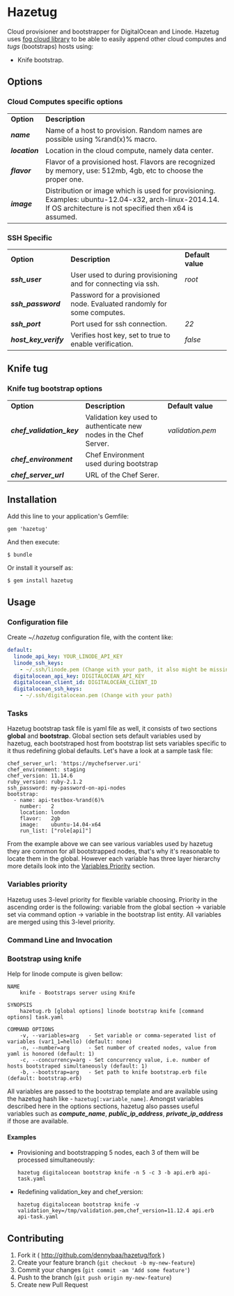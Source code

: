 # Hazetug

Cloud provisioner and bootstrapper for DigitalOcean and Linode.
Hazetug uses [fog cloud library](http://fog.io) to be able to easily append other cloud computes and *tugs* (bootstraps) hosts using:

* Knife bootstrap.

## Options

### Cloud Computes specific options

<table>
    <tr>
        <td><b>Option</b></td>
        <td><b>Description</b></td>
    </tr>
    <tr>
        <td><b><i>name</i></b></td>
        <td>Name of a host to provision. Random names are possible using %rand(x)% macro.</td>
    </tr>
    <tr>
        <td><b><i>location</i></b></td>
        <td>Location in the cloud compute, namely data center.</td>
    </tr>
    <tr>
        <td><b><i>flavor</i></b></td>
        <td>Flavor of a provisioned host. Flavors are recognized by memory, use: 512mb, 4gb, etc to choose the proper one.</td>
    </tr>
    <tr>
        <td><b><i>image</i></b></td>
        <td>Distribution or image which is used for provisioning. Examples: ubuntu-12.04-x32, arch-linux-2014.14. If OS architecture is not specified then x64 is assumed.</td>
    </tr>
</table>

### SSH Specific

<table>
    <tr>
        <td><b>Option</b></td>
        <td><b>Description</b></td>
        <td><b>Default value</b></td>
    </tr>
    <tr>
        <td><b><i>ssh_user</i></b></td>
        <td>User used to during provisioning and for connecting via ssh.</td>
        <td><i>root</i><td>
    </tr>
    <tr>
        <td><b><i>ssh_password</i></b></td>
        <td>Password for a provisioned node. Evaluated randomly for some computes.</td>
        <td></td>
    </tr>
    <tr>
        <td><b><i>ssh_port</i></b></td>
        <td>Port used for ssh connection.</td>
        <td><i>22</i><td>
    </tr>
    <tr>
        <td><b><i>host_key_verify</i></b></td>
        <td>Verifies host key, set to true to enable verification.</td>
        <td><i>false</i><td>
    </tr>
</table>

## Knife tug

### Knife tug bootstrap options

<table>
    <tr>
        <td><b>Option</b></td>
        <td><b>Description</b></td>
        <td><b>Default value</b></td>
    </tr>
    <tr>
        <td><b><i>chef_validation_key</i></b></td>
        <td>Validation key used to authenticate new nodes in the Chef Server.</td>
        <td><i>validation.pem</i><td>
    </tr>
    <tr>
        <td><b><i>chef_environment</i></b></td>
        <td>Chef Environment used during bootstrap</td>
        <td></td>
    </tr>
    <tr>
        <td><b><i>chef_server_url</i></b></td>
        <td>URL of the Chef Serer.</td>
        <td></td>
    </tr>
</table>

## Installation

Add this line to your application's Gemfile:

    gem 'hazetug'

And then execute:

    $ bundle

Or install it yourself as:

    $ gem install hazetug

## Usage

### Configuration file

Create *~/.hazetug* configuration file, with the content like:

```yaml
default:
  linode_api_key: YOUR_LINODE_API_KEY
  linode_ssh_keys:
    - ~/.ssh/linode.pem (Change with your path, it also might be missing)
  digitalocean_api_key: DIGITALOCEAN_API_KEY
  digitalocean_client_id: DIGITALOCEAN_CLIENT_ID
  digitalocean_ssh_keys:
    - ~/.ssh/digitalocean.pem (Change with your path)
```

### Tasks

Hazetug bootstrap task file is yaml file as well, it consists of two sections **global** and **bootstrap**. Global section sets default variables used by hazetug, each bootstraped host from bootstrap list sets variables specific to it thus redefining global defaults. Let's have a look at a sample task file:

```
chef_server_url: 'https://mychefserver.uri'
chef_environment: staging
chef_version: 11.14.6
ruby_version: ruby-2.1.2
ssh_password: my-password-on-api-nodes
bootstrap:
  - name: api-testbox-%rand(6)%
    number:   2
    location: london
    flavor:   2gb
    image:    ubuntu-14.04-x64
    run_list: ["role[api]"]
```

From the example above we can see various variables used by hazetug they are common for all bootstrapped nodes, that's why it's reasonable to locate them in the global. However each variable has three layer hierarchy more details look into the [Variables Priority](README.md#variables-priority) section.

### Variables priority

Hazetug uses 3-level priority for flexible variable choosing. Priority in the ascending order is the following: variable from the global section -> variable set via command option -> variable in the bootstrap list entity.
All variables are merged using this 3-level priority.


### Command Line and Invocation

### Bootstrap using knife

Help for linode compute is given bellow:

```
NAME
    knife - Bootstraps server using Knife

SYNOPSIS
    hazetug.rb [global options] linode bootstrap knife [command options] task.yaml

COMMAND OPTIONS
    -v, --variables=arg   - Set variable or comma-seperated list of variables (var1_1=hello) (default: none)
    -n, --number=arg      - Set number of created nodes, value from yaml is honored (default: 1)
    -c, --concurrency=arg - Set concurrency value, i.e. number of hosts bootstraped simultaneously (default: 1)
    -b, --bootstrap=arg   - Set path to knife bootstrap.erb file (default: bootstrap.erb)
```

All variables are passed to the bootstrap template and are available using the hazetug hash like - `hazetug[:variable_name]`. Amongst variables described here in the options sections, hazetug also passes useful variables such as ***compute_name***, ***public_ip_address***, ***private_ip_address*** if those are available.

#### Examples

* Provisioning and bootstrapping 5 nodes, each 3 of them will be processed simultaneously:
  
  `hazetug digitalocean bootstrap knife -n 5 -c 3 -b api.erb api-task.yaml`
  
* Redefining validation_key and chef_version:
  
  `hazetug digitalocean bootstrap knife -v validation_key=/tmp/validation.pem,chef_version=11.12.4 api.erb api-task.yaml`

## Contributing

1. Fork it ( http://github.com/dennybaa/hazetug/fork )
2. Create your feature branch (`git checkout -b my-new-feature`)
3. Commit your changes (`git commit -am 'Add some feature'`)
4. Push to the branch (`git push origin my-new-feature`)
5. Create new Pull Request
